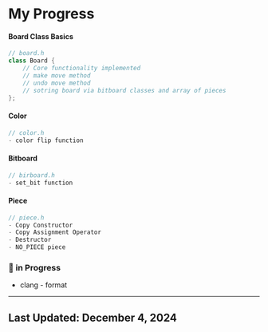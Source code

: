# My Progress

#### Board Class Basics
```cpp
// board.h 
class Board {
    // Core functionality implemented
    // make move method
    // undo move method
    // sotring board via bitboard classes and array of pieces
};
```

#### Color
```cpp
// color.h 
- color flip function
```

#### Bitboard
```cpp
// birboard.h 
- set_bit function
```

#### Piece
```cpp
// piece.h
- Copy Constructor
- Copy Assignment Operator
- Destructor
- NO_PIECE piece
```

### 🔄 in Progress

- clang - format

---

## Last Updated: December 4, 2024